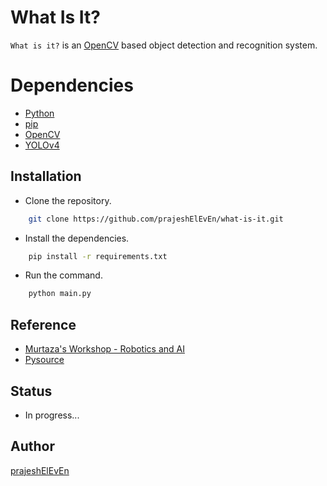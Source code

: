 # What Is It?

`What is it?` is an [OpenCV](https://opencv.org/) based object detection and recognition system.

# Dependencies

- [Python](https://www.python.org/)
- [pip](https://pypi.org/project/pip/)
- [OpenCV](https://pypi.org/project/opencv-python/)
- [YOLOv4](https://github.com/AlexeyAB/darknet)

## Installation

- Clone the repository.

```bash
    git clone https://github.com/prajeshElEvEn/what-is-it.git
```

- Install the dependencies.

```bash
    pip install -r requirements.txt
```

- Run the command.

```bash
    python main.py
```

## Reference

- [Murtaza's Workshop - Robotics and AI](https://www.youtube.com/watch?v=HXDD7-EnGBY)
- [Pysource](https://www.youtube.com/watch?v=bUoWTPaKUi4)

## Status

- In progress...

## Author

[prajeshElEvEn](https://github.com/prajeshElEvEn)
